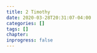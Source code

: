 ```yaml
---
title: 2 Timothy
date: 2020-03-28T20:31:07-04:00
categories: []
tags: []
chapter: 
inprogress: false
---
```


